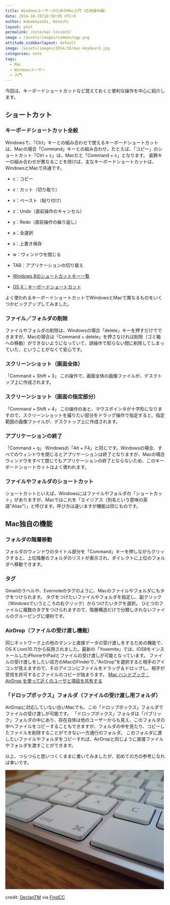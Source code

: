 ```yaml
---
title: WindowsユーザーのためのMac入門（応用操作編）
date: 2014-10-15T10:50:05 UTC+9
author: Wakabayashi, Kenichi
layout: post
permalink: /note/mac-lesson3/
image : /assets/images/common/ogp.png
attitude_sidebarlayout: default
image: /assets/images/2014/10/mac-keyboard.jpg
categories: note
tags:
  - Mac
  - Windowsユーザー
  - 入門
---
```

今回は、キーボードショートカットなど覚えておくと便利な操作を中心に紹介します。

## ショートカット
### キーボードショートカット全般
Windowsで、「Ctrl」キーとの組み合わせで使えるキーボードショートカットは、Macの場合「Command」キーとの組み合わせ。たとえば、「コピー」のショートカット「Ctrl + c」は、Macだと「Command + c」となります。
装飾キーの組み合わせが異なることを除けば、主なキーボードショートカットは、WindowsとMacで共通です。

- c：コピー
- x：カット（切り取り）
- v：ペースト（貼り付け）
- z：Undo（直前操作のキャンセル）
- y：Redo（直前操作の繰り返し）
- a：全選択
- s：上書き保存
- w：ウィンドウを閉じる
- TAB：アプリケーションの切り替え

- [Windows 8のショートカットキー一覧](http://windows.microsoft.com/ja-jp/windows/keyboard-shortcuts#keyboard-shortcuts=windows-8)
- [OS X：キーボードショートカット](http://support.apple.com/kb/ht1343?viewlocale=ja_JP)

よく使われるキーボードショートカットでWindowsとMacで異なるものをいくつかピックアップしてみました。

### ファイル／フォルダの削除
ファイルやフォルダの削除は、Windowsの場合「delete」キーを押すだけでできますが、Macの場合は「Command + delete」を押さなければ削除（ゴミ箱への移動）ができないようになっていて、誤操作で知らない間に削除してしまっていた、ということがなくて安心です。

### スクリーンショット（画面全体）
「Command + Shift + 3」
この操作で、画面全体の画像ファイルが、デスクトップ上に作成されます。

### スクリーンショット（画面の指定部分）
「Command + Shift + 4」
この操作のあと、マウスポインタが十字形になりますので、スクリーンショットを撮りたい部分をドラッグ操作で指定すると、指定範囲の画像ファイルが、デスクトップ上に作成されます。

### アプリケーションの終了
「Command + q」
Windowsの「Alt + F4」と同じです。Windowsの場合、すべてのウィンドウを閉じるとアプリケーションは終了となりますが、Macの場合ウィンドウをすべて閉じてもアプリケーションの終了とならないため、このキーボードショートカットはよく使われます。

### ファイルやフォルダのショートカット
ショートカットといえば、Windowsにはファイルやフォルダの「ショートカット」がありますが、Macではこれを「エイリアス（別名という意味の英語"Alias"）」と呼びます。呼び方は違いますが機能は同じものです。

## Mac独自の機能
### フォルダの階層移動
フォルダのウィンドウのタイトル部分を「Command」キーを押しながらクリックすると、上位階層のフォルダのリストが表示され、ダイレクトに上位のフォルダへ移動できます。

### タグ
Gmailのラベルや、Evernoteのタグのように、Macのファイルやフォルダにもタグをつけられます。
タグをつけたいファイルやフォルダを指定し、副クリック（Windowsでいうところの右クリック）からつけたいタグを選択。
ひとつのファイルに複数のタグをつけられますので、階層構造だけで分類しきれないファイルのグルーピングに便利です。

### AirDrop（ファイルの受け渡し機能）
同じネットワーク上の他のマシンと直接データの受け渡しをするための機能で、OS X Lion(10.7)から採用されました。最新の「Yosemite」では、iOS8をインストールしたiPhoneやiPadとファイルの受け渡しが可能となっています。
ファイルの受け渡しをしたい双方のMacのFinderで、”AirDrop”を選択すると相手のアイコンが見えますので、そのアイコンにファイルをドラッグ＆ドロップし、相手が受信を許可するとファイルのコピーが始まります。
[Mac ハンドブック：AirDrop を使って近くのユーザと項目を共有する](http://support.apple.com/kb/HT4783?viewlocale=ja_JP)

### 「ドロップボックス」フォルダ（ファイルの受け渡し用フォルダ）
AirDropに対応していない古いMacでも、この「ドロップボックス」フォルダでファイルの受け渡しが可能です。
「ドロップボックス」フォルダは「パブリック」フォルダの中にあり、存在自体は他のユーザーからも見え、このフォルダの中へファイルをコピーすることもできますが、フォルダの中を見たり、コピーしたファイルを削除することができない一方通行のフォルダ。
このフォルダに渡したいファイルやフォルダをコピーすれば、AirDropと同じように直接ファイルやフォルダを渡すことができます。

以上、つらつらと思いつくくままに書いてみましたが、初めての方の参考になれば幸いです。

![Mac Keyboard](/assets/images/2014/10/mac-keyboard.jpg)

credit: [DeclanTM](http://www.flickr.com/photos/36006949@N00/1352011948/) via [FindCC](http://findcc.net)
